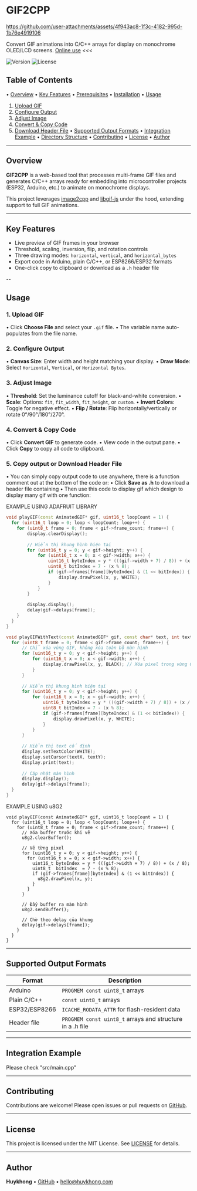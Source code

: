 # GIF2CPP


https://github.com/user-attachments/assets/4f943ac8-1f3c-4182-995d-1b76e4919106


Convert GIF animations into C/C++ arrays for display on monochrome OLED/LCD screens.
[Online use](#https://huykhong.com/IOT/gif2cpp/) <<<

![Version](https://img.shields.io/badge/version-1.0.0-blue?style=flat)&nbsp;![License](https://img.shields.io/badge/license-MIT-green?style=flat)

## Table of Contents

• [Overview](#overview)
• [Key Features](#key-features)
• [Prerequisites](#prerequisites)
• [Installation](#installation)
• [Usage](#usage)
  1. [Upload GIF](#1-upload-gif)
  2. [Configure Output](#2-configure-output)
  3. [Adjust Image](#3-adjust-image)
  4. [Convert & Copy Code](#4-convert--copy-code)
  5. [Download Header File](#5-download-header-file)
• [Supported Output Formats](#supported-output-formats)
• [Integration Example](#integration-example)
• [Directory Structure](#directory-structure)
• [Contributing](#contributing)
• [License](#license)
• [Author](#author)

---

## Overview

**GIF2CPP** is a web-based tool that processes multi-frame GIF files and generates C/C++ arrays ready for embedding into microcontroller projects (ESP32, Arduino, etc.) to animate on monochrome displays.

This project leverages [image2cpp](https://github.com/javl/image2cpp) and [libgif-js](https://github.com/buzzfeed/libgif-js) under the hood, extending support to full GIF animations.

---

## Key Features

-  Live preview of GIF frames in your browser
-  Threshold, scaling, inversion, flip, and rotation controls
-  Three drawing modes: `horizontal`, `vertical`, and `horizontal_bytes`
-  Export code in Arduino, plain C/C++, or ESP8266/ESP32 formats
-  One-click copy to clipboard or download as a `.h` header file

--

## Usage

### 1. Upload GIF

• Click **Choose File** and select your `.gif` file.
• The variable name auto-populates from the file name.

### 2. Configure Output

• **Canvas Size**: Enter width and height matching your display.
• **Draw Mode**: Select `Horizontal`, `Vertical`, or `Horizontal Bytes`.

### 3. Adjust Image

• **Threshold**: Set the luminance cutoff for black-and-white conversion.
• **Scale**: Options: `fit`, `fit_width`, `fit_height`, or `custom`.
• **Invert Colors**: Toggle for negative effect.
• **Flip / Rotate**: Flip horizontally/vertically or rotate 0°/90°/180°/270°.

### 4. Convert & Copy Code

• Click **Convert GIF** to generate code.
• View code in the output pane.
• Click **Copy** to copy all code to clipboard.

### 5. Copy output or Download Header File
• You can simply copy output code to use anywhere, there is a function comment out at the bottom of the code or:
• Click **Save as .h** to download a header file containing
• Then use this code to display gif which design to display many gif with one function:

EXAMPLE USING ADAFRUIT LIBRARY
```cpp
void playGIF(const AnimatedGIF* gif, uint16_t loopCount = 1) {
  for (uint16_t loop = 0; loop < loopCount; loop++) {
    for (uint8_t frame = 0; frame < gif->frame_count; frame++) {
        display.clearDisplay();
        
        // Hiển thị khung hình hiện tại
        for (uint16_t y = 0; y < gif->height; y++) {
            for (uint16_t x = 0; x < gif->width; x++) {
                uint16_t byteIndex = y * (((gif->width + 7) / 8)) + (x / 8);
                uint8_t bitIndex = 7 - (x % 8);
                if (gif->frames[frame][byteIndex] & (1 << bitIndex)) {
                    display.drawPixel(x, y, WHITE);
                }
            }
        }
        
        display.display();
        delay(gif->delays[frame]);
    }
  }
}

void playGIFWithText(const AnimatedGIF* gif, const char* text, int textX, int textY) {
  for (uint8_t frame = 0; frame < gif->frame_count; frame++) {
      // Chỉ xóa vùng GIF, không xóa toàn bộ màn hình
      for (uint16_t y = 0; y < gif->height; y++) {
          for (uint16_t x = 0; x < gif->width; x++) {
              display.drawPixel(x, y, BLACK); // Xóa pixel trong vùng GIF
          }
      }
      
      // Hiển thị khung hình hiện tại
      for (uint16_t y = 0; y < gif->height; y++) {
          for (uint16_t x = 0; x < gif->width; x++) {
              uint16_t byteIndex = y * (((gif->width + 7) / 8)) + (x / 8);
              uint8_t bitIndex = 7 - (x % 8);
              if (gif->frames[frame][byteIndex] & (1 << bitIndex)) {
                  display.drawPixel(x, y, WHITE);
              }
          }
      }
      
      // Hiển thị text cố định
      display.setTextColor(WHITE);
      display.setCursor(textX, textY);
      display.print(text);
      
      // Cập nhật màn hình
      display.display();
      delay(gif->delays[frame]);
  }
}

```

EXAMPLE USING u8G2 
```
void playGIF(const AnimatedGIF* gif, uint16_t loopCount = 1) {
  for (uint16_t loop = 0; loop < loopCount; loop++) {
    for (uint8_t frame = 0; frame < gif->frame_count; frame++) {
      // Xóa buffer trước khi vẽ
      u8g2.clearBuffer();

      // Vẽ từng pixel
      for (uint16_t y = 0; y < gif->height; y++) {
        for (uint16_t x = 0; x < gif->width; x++) {
          uint16_t byteIndex = y * (((gif->width + 7) / 8)) + (x / 8);
          uint8_t  bitIndex  = 7 - (x % 8);
          if (gif->frames[frame][byteIndex] & (1 << bitIndex)) {
            u8g2.drawPixel(x, y);
          }
        }
      }

      // Đẩy buffer ra màn hình
      u8g2.sendBuffer();

      // Chờ theo delay của khung
      delay(gif->delays[frame]);
    }
  }
}
```
---

## Supported Output Formats

| Format       | Description                                        |
| ------------ | -------------------------------------------------- |
| Arduino      | `PROGMEM const uint8_t` arrays                     |
| Plain C/C++  | `const uint8_t` arrays                             |
| ESP32/ESP8266| `ICACHE_RODATA_ATTR` for flash-resident data       |
|Header file | `PROGMEM const uint8_t` arrays  and structure in a .h file|

---

## Integration Example

Please check "src/main.cpp"


---

## Contributing

Contributions are welcome! Please open issues or pull requests on [GitHub](https://github.com/<your-username>/gif2cpp).

---

## License

This project is licensed under the MIT License. See [LICENSE](LICENSE) for details.

---

## Author

**Huykhong** • [GitHub](https://github.com/huykhoong) • hello@huykhong.com

